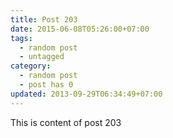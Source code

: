 ```yaml
---
title: Post 203
date: 2015-06-08T05:26:00+07:00
tags:
  - random post
  - untagged
category:
  - random post
  - post has 0
updated: 2013-09-29T06:34:49+07:00
---
```

This is content of post 203